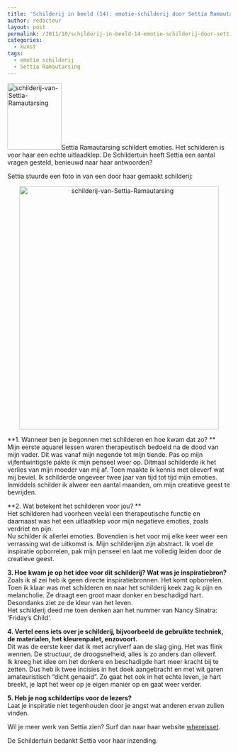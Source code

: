 ```yaml
---
title: 'Schilderij in beeld (14): emotie-schilderij door Settia Ramautarsing'
author: redacteur
layout: post
permalink: /2011/10/schilderij-in-beeld-14-emotie-schilderij-door-settia-ramautarsing/
categories:
  - kunst
tags:
  - emotie schilderij
  - Settia Ramautarsing
---
```

<img class="alignleft size-thumbnail wp-image-2298" title="schilderij-van-Settia-Ramautarsing" src="http://www.schildertuin.nl/wordpress/wp-content/uploads/2011/10/schilderij-van-Settia1-122x150.jpg" alt="schilderij-van-Settia-Ramautarsing" width="122" height="150" />Settia Ramautarsing schildert emoties. Het schilderen is voor haar een echte uitlaadklep. De Schildertuin heeft Settia een aantal vragen gesteld, benieuwd naar haar antwoorden?<!--moreLees het interview met Settia-->

Settia stuurde een foto in van een door haar gemaakt schilderij:

<p style="text-align: center;">
  <img class="aligncenter size-full wp-image-2298" title="schilderij-van-Settia-Ramautarsing" src="http://www.schildertuin.nl/wordpress/wp-content/uploads/2011/10/schilderij-van-Settia1.jpg" alt="schilderij-van-Settia-Ramautarsing" width="450" height="549" />
</p>

**1. Wanneer ben je begonnen met schilderen en hoe kwam dat zo? **  
Mijn eerste aquarel lessen waren therapeutisch bedoeld na de dood van mijn vader. Dit was vanaf mijn negende tot mijn tiende. Pas op mijn vijfentwintigste pakte ik mijn penseel weer op. Ditmaal schilderde ik het verlies van mijn moeder van mij af. Toen maakte ik kennis met olieverf wat mij beviel. Ik schilderde ongeveer twee jaar van tijd tot tijd mijn emoties. Inmiddels schilder ik alweer een aantal maanden, om mijn creatieve geest te bevrijden.

**2. Wat betekent het schilderen voor jou? **  
Het schilderen had voorheen veelal een therapeutische functie en daarnaast was het een uitlaatklep voor mijn negatieve emoties, zoals verdriet en pijn.  
Nu schilder ik allerlei emoties. Bovendien is het voor mij elke keer weer een verrassing wat de uitkomst is. Mijn schilderijen zijn abstract. Ik voel de inspiratie opborrelen, pak mijn penseel en laat me volledig leiden door de creatieve geest.

**3. Hoe kwam je op het idee voor dit schilderij? Wat was je inspiratiebron?**  
Zoals ik al zei heb ik geen directe inspiratiebronnen. Het komt opborrelen. Toen ik klaar was met schilderen en naar het schilderij keek zag ik pijn en melancholie. Ze draagt een groot maar donker en beschadigd hart. Desondanks ziet ze de kleur van het leven.  
Het schilderij deed me toen denken aan het nummer van Nancy Sinatra: &#8216;Friday&#8217;s Child&#8217;.

**4. Vertel eens iets over je schilderij, bijvoorbeeld de gebruikte techniek, de materialen, het kleurenpalet, enzovoort.**  
Dit was de eerste keer dat ik met acrylverf aan de slag ging. Het was flink wennen. De structuur, de droogsnelheid, alles is zo anders dan olieverf.  
Ik kreeg het idee om het donkere en beschadigde hart meer kracht bij te zetten. Dus heb ik twee incisies in het doek aangebracht en met wit garen amateuristisch &#8220;dicht genaaid&#8221;. Zo gaat het ook in het echte leven, je hart breekt, je lapt het weer op je eigen manier op en gaat weer verder.

**5. Heb je nog schildertips voor de lezers?**  
Laat je inspiratie niet tegenhouden door je angst wat anderen ervan zullen vinden.

Wil je meer werk van Settia zien? Surf dan naar haar website <a title="Bekijk het werk van Settia" href="http://whereisset.wordpress.com/" target="_blank">whereisset</a>.

De Schildertuin bedankt Settia voor haar inzending.